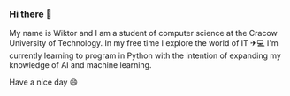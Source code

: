 ### Hi there 👋

My name is Wiktor and I am a student of computer science at the Cracow University of Technology.
In my free time I explore the world of IT ✈💻
I'm currently learning to program in Python with the intention of expanding my knowledge of AI and machine learning.

Have a nice day 😄
